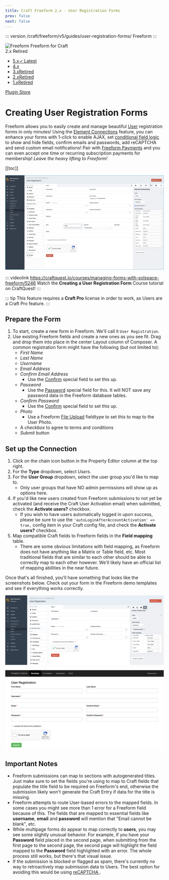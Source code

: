 ```yaml
---
title: Craft Freeform 2.x - User Registration Forms
prev: false
next: false
---
```


::: version /craft/freeform/v5/guides/user-registration-forms/
Freeform
:::

<div id="pr-heading">
    <img src="https://docs.solspace.com/extras/icons/products/freeform-icon.png" alt="Freeform" class="pr-image">
    <span class="pr-name">Freeform</span>
    <span class="pr-category">for Craft</span>
    <div class="pr-v-wrapper">
        <div class="pr-v">
            <span class="pr-v-v">2.x</span>
            <span class="pr-v-type pr-retired">Retired</span>
            <span class="pr-v-arrow arrow down"></span>
        </div>
        <ul class="pr-v-list">
            <li><a href="/craft/freeform/v5/">5.x<span class="pr-v-type pr-latest">✓ Latest</span></a></li>
            <li><a href="/craft/freeform/v4/">4.x</a></li>
            <li><a href="/craft/freeform/v3/">3.x<span class="pr-v-type pr-retired">Retired</span></a></li>
            <li><a href="/craft/freeform/v2/">2.x<span class="pr-v-type pr-retired">Retired</span></a></li>
            <li><a href="/craft/freeform/v1/">1.x<span class="pr-v-type pr-retired">Retired</span></a></li>
        </ul>
    </div>
    <div class="pr-buy">
        <a href="https://plugins.craftcms.com/freeform" class="button button-blue"><span class="external-url">Plugin Store</span></a>
    </div>
</div>


<span class="page-section"></span>

# Creating User Registration Forms
Freeform allows you to easily create and manage beautiful [User](https://docs.craftcms.com/v3/users.html#public-registration) registration forms in only minutes! Using the [Element Connections](../overview/element-connections.md#craft-users) feature, you can enhance your forms with 1-click to enable AJAX, set [conditional field logic](../overview/conditional-rules.md) to show and hide fields, confirm emails and passwords, add reCAPTCHA and send custom email notifications! Pair with [Freeform Payments](../api-integrations/payments/README.md) and you can even accept one time or recurring subscription payments for membership! _Leave the heavy lifting to Freeform!_


[[toc]]


![Composer - User Registration Forms ](../images/cp_forms-composer-connections-users2.png)

::: videolink https://craftquest.io/courses/managing-forms-with-solspace-freeform/5246
Watch the **Creating a User Registration Form** Course tutorial on CraftQuest!
:::

::: tip
This feature requires a **Craft Pro** license in order to work, as Users are a Craft Pro feature.
:::

## Prepare the Form

1. To start, create a new form in Freeform. We'll call it `User Registration`.
2. Use existing Freeform fields and create a new ones as you see fit. Drag and drop them into place in the center Layout column of Composer. A common registration form might have the following (but not limited to):
	* _First Name_
	* _Last Name_
	* _Username_
	* _Email Address_
	* _Confirm Email Address_
		* Use the [Confirm](../overview/fields-field-types.md#fields-confirm) special field to set this up.
	* _Password_
		* Use the [Password](../overview/fields-field-types.md#fields-password) special field for this. It will NOT save any password data in the Freeform database tables.
	* _Confirm Password_
		* Use the [Confirm](../overview/fields-field-types.md#fields-confirm) special field to set this up.
	* _Photo_
		* Use a Freeform [File Upload](../overview/fields-field-types.md#fields-file-upload) fieldtype to set this to map to the User Photo.
	* A _checkbox_ to agree to terms and conditions
	* _Submit_ button

## Set up the Connection

1. Click on the chain icon button in the Property Editor column at the top right.
2. For the **Type** dropdown, select *Users*.
3. For the **User Group** dropdown, select the user group you'd like to map to.
	* Only user groups that have NO admin permissions will show up as options here.
4. If you'd like new users created from Freeform submissions to not yet be activated (and receive the Craft User Activation email) when submitted, check the **Activate users?** checkbox.
	* If you wish to have users automatically logged in upon success, please be sure to use the `'autoLoginAfterAccountActivation' => true,` config item in your Craft config file, and check the **Activate users?** checkbox. <Badge type="feature" text="2.5.0+" />
5. Map compatible Craft fields to Freeform fields in the **Field mapping** table.
	* There are some obvious limitations with field mapping, as Freeform does not have anything like a Matrix or Table field, etc. Most traditional fields that are similar to each other should be able to correctly map to each other however. We'll likely have an official list of mapping abilities in the near future.

Once that's all finished, you'll have something that looks like the screenshots below. Check out your form in the Freeform demo templates and see if everything works correctly.

![Composer - Element Connections - Users ](../images/cp_forms-composer-connections-users.png)

![Demo Templates - Element Connections - Users ](../images/templates_form-connections-users.png)

## Important Notes

* Freeform submissions can map to sections with autogenerated titles. Just make sure to set the fields you're using to map to Craft fields that populate the title field to be required on Freeform's end, otherwise the submission likely won't generate the Craft Entry if data for the title is missing.
* Freeform attempts to route User-based errors to the mapped fields. In some cases you might see more than 1 error for a Freeform field because of this. The fields that are mapped to essential fields like **username**, **email** and **password** will mention that "Email cannot be blank", etc.
* While multipage forms do appear to map correctly to **users**, you may see some slightly unusual behavior. For example, if you have your **Password** field placed in the second page, when submitting from the first page to the second page, the second page will highlight the field mapped to the **Password** field highlighted with an error. The whole process still works, but there's that visual issue.
* If the submission is blocked or flagged as spam, there's currently no way to retroactively map submission data to Users. The best option for avoiding this would be using [reCAPTCHA <Badge type="pro" text="Pro" />](../overview/fields-field-types.md#fields-recaptcha).
